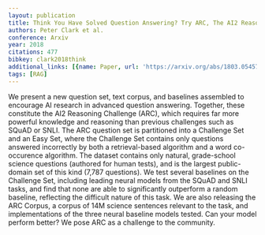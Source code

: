 ```yaml
---
layout: publication
title: Think You Have Solved Question Answering? Try ARC, The AI2 Reasoning Challenge
authors: Peter Clark et al.
conference: Arxiv
year: 2018
citations: 477
bibkey: clark2018think
additional_links: [{name: Paper, url: 'https://arxiv.org/abs/1803.05457'}]
tags: [RAG]
---
```

We present a new question set, text corpus, and baselines assembled to
encourage AI research in advanced question answering. Together, these
constitute the AI2 Reasoning Challenge (ARC), which requires far more powerful
knowledge and reasoning than previous challenges such as SQuAD or SNLI. The ARC
question set is partitioned into a Challenge Set and an Easy Set, where the
Challenge Set contains only questions answered incorrectly by both a
retrieval-based algorithm and a word co-occurence algorithm. The dataset
contains only natural, grade-school science questions (authored for human
tests), and is the largest public-domain set of this kind (7,787 questions). We
test several baselines on the Challenge Set, including leading neural models
from the SQuAD and SNLI tasks, and find that none are able to significantly
outperform a random baseline, reflecting the difficult nature of this task. We
are also releasing the ARC Corpus, a corpus of 14M science sentences relevant
to the task, and implementations of the three neural baseline models tested.
Can your model perform better? We pose ARC as a challenge to the community.